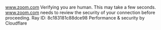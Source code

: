 www.zoom.com
Verifying you are human. This may take a few seconds.
www.zoom.com needs to review the security of your connection before proceeding.
Ray ID: 8c183181c88dce98
Performance & security by Cloudflare